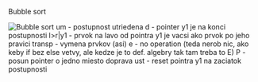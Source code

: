 Bubble sort 

![Bubble sort](http://www.img.px2.biz/files/w7tl0j2vv61akalkwugf.jpg)
um - postupnost utriedena
d - pointer y1 je na konci postupnosti
l>r|y1 - prvok na lavo od pointra y1 je vacsi ako prvok po jeho pravici
transp - vymena prvkov (asi)
e - no operation (teda nerob nic, ako keby if bez else vetvy, ale kedze je to def. algebry tak tam treba to E)
P - posun pointer o jedno miesto doprava
ust - reset pointra y1 na zaciatok postupnosti
